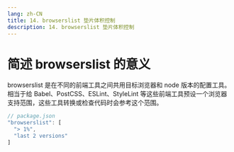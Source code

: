 ```yaml
---
lang: zh-CN
title: 14. browserslist 垫片体积控制
description: 14. browserslist 垫片体积控制
---
```


# 简述 browserslist 的意义

browserslist 是在不同的前端工具之间共用目标浏览器和 node 版本的配置工具。相当于给 Babel、PostCSS、ESLint、StyleLint 等这些前端工具预设一个浏览器支持范围，这些工具转换或检查代码时会参考这个范围。

```js
// package.json
"browserslist": [
  "> 1%",
  "last 2 versions"
]
```
